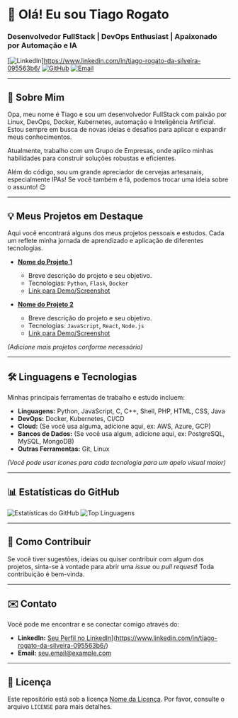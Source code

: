 # 👋 Olá! Eu sou Tiago Rogato

### Desenvolvedor FullStack | DevOps Enthusiast | Apaixonado por Automação e IA

[<img alt="LinkedIn" src="https://img.shields.io/badge/LinkedIn-0077B5?style=for-the-badge&logo=linkedin&logoColor=white" />]https://www.linkedin.com/in/tiago-rogato-da-silveira-095563b6/
[<img alt="GitHub" src="https://img.shields.io/badge/GitHub-100000?style=for-the-badge&logo=github&logoColor=white" />](SEU_LINK_GITHUB)
[<img alt="Email" src="https://img.shields.io/badge/Email-D14836?style=for-the-badge&logo=gmail&logoColor=white" />](SEU_EMAIL)

---

## 🚀 Sobre Mim

Opa, meu nome é Tiago e sou um desenvolvedor FullStack com paixão por Linux, DevOps, Docker, Kubernetes, automação e Inteligência Artificial. Estou sempre em busca de novas ideias e desafios para aplicar e expandir meus conhecimentos.

Atualmente, trabalho com um Grupo de Empresas, onde aplico minhas habilidades para construir soluções robustas e eficientes.

Além do código, sou um grande apreciador de cervejas artesanais, especialmente IPAs! Se você também é fã, podemos trocar uma ideia sobre o assunto! 😉

---

## 💡 Meus Projetos em Destaque

Aqui você encontrará alguns dos meus projetos pessoais e estudos. Cada um reflete minha jornada de aprendizado e aplicação de diferentes tecnologias.

*   **[Nome do Projeto 1](LINK_PARA_PASTA_DO_PROJETO_1)**
    *   Breve descrição do projeto e seu objetivo.
    *   Tecnologias: `Python`, `Flask`, `Docker`
    *   [Link para Demo/Screenshot](OPCIONAL)

*   **[Nome do Projeto 2](LINK_PARA_PASTA_DO_PROJETO_2)**
    *   Breve descrição do projeto e seu objetivo.
    *   Tecnologias: `JavaScript`, `React`, `Node.js`
    *   [Link para Demo/Screenshot](OPCIONAL)

*(Adicione mais projetos conforme necessário)*

---

## 🛠️ Linguagens e Tecnologias

Minhas principais ferramentas de trabalho e estudo incluem:

*   **Linguagens:** Python, JavaScript, C, C++, Shell, PHP, HTML, CSS, Java
*   **DevOps:** Docker, Kubernetes, CI/CD
*   **Cloud:** (Se você usa alguma, adicione aqui, ex: AWS, Azure, GCP)
*   **Bancos de Dados:** (Se você usa algum, adicione aqui, ex: PostgreSQL, MySQL, MongoDB)
*   **Outras Ferramentas:** Git, Linux

*(Você pode usar ícones para cada tecnologia para um apelo visual maior)*

---

## 📊 Estatísticas do GitHub

<p align="left">
  <img src="https://github-readme-stats.vercel.app/api?username=TRogato&show_icons=true&theme=radical" alt="Estatísticas do GitHub" />
  <img src="https://github-readme-stats.vercel.app/api/top-langs/?username=TRogato&layout=compact&theme=radical" alt="Top Linguagens" />
</p>

---

## 🤝 Como Contribuir

Se você tiver sugestões, ideias ou quiser contribuir com algum dos projetos, sinta-se à vontade para abrir uma *issue* ou *pull request*! Toda contribuição é bem-vinda.

---

## ✉️ Contato

Você pode me encontrar e se conectar comigo através do:

*   **LinkedIn:** [Seu Perfil no LinkedIn]([SEU_LINK_LINKEDIN)](https://www.linkedin.com/in/tiago-rogato-da-silveira-095563b6/)
*   **Email:** [seu.email@example.com](mailto:seu.email@example.com)

---

## 📄 Licença

Este repositório está sob a licença [Nome da Licença](LINK_PARA_LICENCA_SE_HOUVER). Por favor, consulte o arquivo `LICENSE` para mais detalhes.
